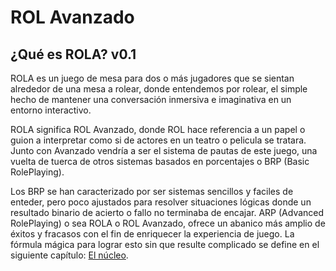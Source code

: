 # ROL Avanzado
## ¿Qué es ROLA? v0.1

ROLA es un juego de mesa para dos o más jugadores que se sientan alrededor de una mesa a rolear, donde entendemos por rolear, el simple hecho de mantener una conversación inmersiva e imaginativa en un entorno interactivo.

ROLA significa ROL Avanzado, donde ROL hace referencia a un papel o guion a interpretar como si de actores en un teatro o pelicula se tratara. Junto con Avanzado vendría a ser el sistema de pautas de este juego, una vuelta de tuerca de otros sistemas basados en porcentajes o BRP (Basic RolePlaying).

Los BRP se han caracterizado por ser sistemas sencillos y faciles de enteder, pero poco ajustados para resolver situaciones lógicas donde un resultado binario de acierto o fallo no terminaba de encajar.
ARP (Advanced RolePlaying) o sea ROLA o ROL Avanzado, ofrece un abanico más amplio de éxitos y fracasos con el fin de enriquecer la experiencia de juego.
La fórmula mágica para lograr esto sin que resulte complicado se define en el siguiente capítulo: [El núcleo](https://github.com/demonio/arp/tree/master/es/rola/nucleo.md).

